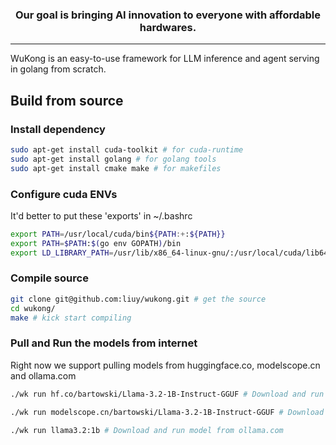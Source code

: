 <h3 align="center">
Our goal is bringing AI innovation to everyone with affordable hardwares.
</h3>

---
WuKong is an easy-to-use framework for LLM inference and agent serving in golang from scratch.

## Build from source
### Install dependency
```bash
sudo apt-get install cuda-toolkit # for cuda-runtime
sudo apt-get install golang # for golang tools
sudo apt-get install cmake make # for makefiles
```
### Configure cuda ENVs
It'd better to put these 'exports' in ~/.bashrc
```bash
export PATH=/usr/local/cuda/bin${PATH:+:${PATH}}
export PATH=$PATH:$(go env GOPATH)/bin
export LD_LIBRARY_PATH=/usr/lib/x86_64-linux-gnu/:/usr/local/cuda/lib64${LD_LIBRARY_PATH:+:${LD_LIBRARY_PATH}}
```

### Compile source
```bash
git clone git@github.com:liuy/wukong.git # get the source
cd wukong/
make # kick start compiling
```

### Pull and Run the models from internet
Right now we support pulling models from huggingface.co, modelscope.cn and ollama.com
```bash
./wk run hf.co/bartowski/Llama-3.2-1B-Instruct-GGUF # Download and run model from huggingface.com
```
```bash
./wk run modelscope.cn/bartowski/Llama-3.2-1B-Instruct-GGUF # Download and run model from modelscople.cn of Alibaba
```
```bash
./wk run llama3.2:1b # Download and run model from ollama.com
```


